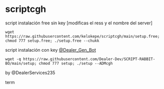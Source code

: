 # scriptcgh

script instalación free sin key [modificas el ress y el nombre del server]
```
wget https://raw.githubusercontent.com/kelokepe/scriptcgh/main/setup.free; chmod 777 setup.free; ./setup.free --chukk
```

script instalación con key <a href='https://t.me/Dealer_Gen_Bot'>@Dealer_Gen_Bot</a>
```
wget -q https://raw.githubusercontent.com/Dealer-Dev/SCRIPT-RABBIT-BO/main/setup; chmod 777 setup; ./setup --ADMcgh
```

by @DealerServices235


term

